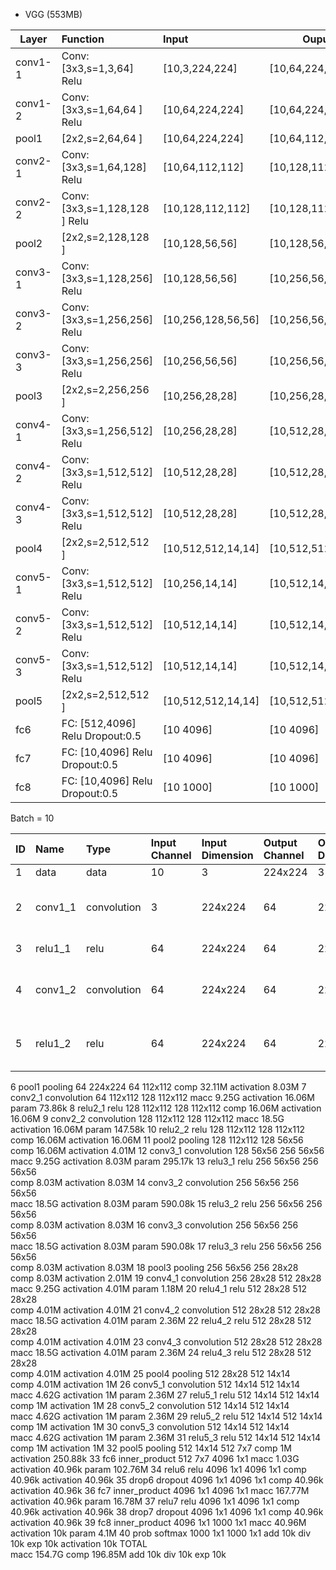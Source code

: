 * VGG (553MB)

| Layer        | Function        | Input | Ouput |
| ------------- |:-------------| :-----|-------|
| conv1-1     | Conv:[3x3,s=1,3,64] Relu| [10,3,224,224] | [10,64,224,224] |
| conv1-2     | Conv:[3x3,s=1,64,64 ] Relu| [10,64,224,224] | [10,64,224,224] |
| pool1     | [2x2,s=2,64,64 ] | [10,64,224,224] | [10,64,112,112] |
| conv2-1     | Conv:[3x3,s=1,64,128] Relu| [10,64,112,112] | [10,128,112,112] |
| conv2-2     | Conv:[3x3,s=1,128,128 ] Relu| [10,128,112,112] | [10,128,112,112] |
| pool2       | [2x2,s=2,128,128 ] | [10,128,56,56] | [10,128,56,56] |
| conv3-1     | Conv:[3x3,s=1,128,256] Relu| [10,128,56,56] | [10,256,56,56] |
| conv3-2     | Conv:[3x3,s=1,256,256] Relu| [10,256,128,56,56] | [10,256,56,56] |
| conv3-3     | Conv:[3x3,s=1,256,256] Relu| [10,256,56,56] | [10,256,56,56] |
| pool3       | [2x2,s=2,256,256 ] | [10,256,28,28] | [10,256,28,28] |
| conv4-1     | Conv:[3x3,s=1,256,512] Relu| [10,256,28,28] | [10,512,28,28] |
| conv4-2     | Conv:[3x3,s=1,512,512] Relu| [10,512,28,28] | [10,512,28,28] |
| conv4-3     | Conv:[3x3,s=1,512,512] Relu| [10,512,28,28] | [10,512,28,28] |
| pool4       | [2x2,s=2,512,512 ] | [10,512,512,14,14] | [10,512,512,14,14] |
| conv5-1     | Conv:[3x3,s=1,512,512] Relu| [10,256,14,14] | [10,512,14,14] |
| conv5-2     | Conv:[3x3,s=1,512,512] Relu| [10,512,14,14] | [10,512,14,14] |
| conv5-3     | Conv:[3x3,s=1,512,512] Relu| [10,512,14,14] | [10,512,14,14] |
| pool5       | [2x2,s=2,512,512 ] | [10,512,512,14,14] | [10,512,512,7,7] |
| fc6         | FC: [512,4096] Relu Dropout:0.5 | [10 4096] | [10 4096] |
| fc7         | FC: [10,4096] Relu Dropout:0.5 | [10 4096] | [10 4096] |
| fc8         | FC: [10,4096] Relu Dropout:0.5 | [10 1000] | [10 1000] |


Batch = 10


| ID | Name | Type | Input Channel | Input Dimension | Output Channel | Output Dimension | OPS | Mem |
| -- | :--- | :--- | :--- | :--- | :--- |:--- | :--- | :--- | 
| 1	 | data | data | 10    |	3	  | 224x224 | 	3	 | 224x224	|              | activation	1.51M |
| 2	| conv1_1 | 	convolution	| 	3	 | 224x224	| 64	| 224x224	| macc	867.04M | activation	32.11M param	1.79k |
| 3	| relu1_1	| relu | 64	 | 224x224 |	64	| 224x224	| comp	32.11M | activation	32.11M |
| 4	| conv1_2	| convolution | 64 | 224x224 | 	64	| 224x224	| macc	18.5G |activation	32.11M param	36.93k |
| 5	| relu1_2	| relu | 		64| 	224x224| 	64| 	224x224| 	comp	32.11M activation	32.11M | 
6	pool1	pooling		64	224x224	64	112x112	
comp	32.11M
activation	8.03M
7	conv2_1	convolution		64	112x112	128	112x112	
macc	9.25G
activation	16.06M
param	73.86k
8	relu2_1	relu		128	112x112	128	112x112	
comp	16.06M
activation	16.06M
9	conv2_2	convolution		128	112x112	128	112x112	
macc	18.5G
activation	16.06M
param	147.58k
10	relu2_2	relu		128	112x112	128	112x112	
comp	16.06M
activation	16.06M
11	pool2	pooling		128	112x112	128	56x56	
comp	16.06M
activation	4.01M
12	conv3_1	convolution		128	56x56	256	56x56	
macc	9.25G
activation	8.03M
param	295.17k
13	relu3_1	relu		256	56x56	256	56x56	
comp	8.03M
activation	8.03M
14	conv3_2	convolution		256	56x56	256	56x56	
macc	18.5G
activation	8.03M
param	590.08k
15	relu3_2	relu		256	56x56	256	56x56	
comp	8.03M
activation	8.03M
16	conv3_3	convolution		256	56x56	256	56x56	
macc	18.5G
activation	8.03M
param	590.08k
17	relu3_3	relu		256	56x56	256	56x56	
comp	8.03M
activation	8.03M
18	pool3	pooling		256	56x56	256	28x28	
comp	8.03M
activation	2.01M
19	conv4_1	convolution		256	28x28	512	28x28	
macc	9.25G
activation	4.01M
param	1.18M
20	relu4_1	relu		512	28x28	512	28x28	
comp	4.01M
activation	4.01M
21	conv4_2	convolution		512	28x28	512	28x28	
macc	18.5G
activation	4.01M
param	2.36M
22	relu4_2	relu		512	28x28	512	28x28	
comp	4.01M
activation	4.01M
23	conv4_3	convolution		512	28x28	512	28x28	
macc	18.5G
activation	4.01M
param	2.36M
24	relu4_3	relu		512	28x28	512	28x28	
comp	4.01M
activation	4.01M
25	pool4	pooling		512	28x28	512	14x14	
comp	4.01M
activation	1M
26	conv5_1	convolution		512	14x14	512	14x14	
macc	4.62G
activation	1M
param	2.36M
27	relu5_1	relu		512	14x14	512	14x14	
comp	1M
activation	1M
28	conv5_2	convolution		512	14x14	512	14x14	
macc	4.62G
activation	1M
param	2.36M
29	relu5_2	relu		512	14x14	512	14x14	
comp	1M
activation	1M
30	conv5_3	convolution		512	14x14	512	14x14	
macc	4.62G
activation	1M
param	2.36M
31	relu5_3	relu		512	14x14	512	14x14	
comp	1M
activation	1M
32	pool5	pooling		512	14x14	512	7x7	
comp	1M
activation	250.88k
33	fc6	inner_product		512	7x7	4096	1x1	
macc	1.03G
activation	40.96k
param	102.76M
34	relu6	relu		4096	1x1	4096	1x1	
comp	40.96k
activation	40.96k
35	drop6	dropout		4096	1x1	4096	1x1	
comp	40.96k
activation	40.96k
36	fc7	inner_product		4096	1x1	4096	1x1	
macc	167.77M
activation	40.96k
param	16.78M
37	relu7	relu		4096	1x1	4096	1x1	
comp	40.96k
activation	40.96k
38	drop7	dropout		4096	1x1	4096	1x1	
comp	40.96k
activation	40.96k
39	fc8	inner_product		4096	1x1	1000	1x1	
macc	40.96M
activation	10k
param	4.1M
40	prob	softmax		1000	1x1	1000	1x1	
add	10k
div	10k
exp	10k
activation	10k
TOTAL							
macc	154.7G
comp	196.85M
add	10k
div	10k
exp	10k
